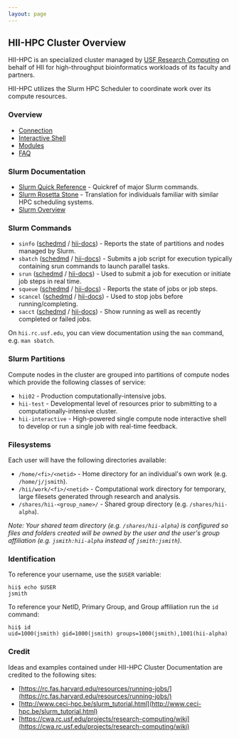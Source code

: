 ```yaml
---
layout: page
---
```


## HII-HPC Cluster Overview

HII-HPC is an specialized cluster managed by [USF Research Computing](http://www.usf.edu/it/research-computing/)
on behalf of HII for high-throughput bioinformatics workloads of its faculty and partners.

HII-HPC utilizes the Slurm HPC Scheduler to coordinate work over its compute resources.

### Overview

- [Connection](hii-hpc/connect.html)
- [Interactive Shell](hii-hpc/interactive.html)
- [Modules](hii-hpc/modules.html)
- [FAQ](hii-hpc/faq.html)

### Slurm Documentation

- [Slurm Quick Reference](http://slurm.schedmd.com/pdfs/summary.pdf) - Quickref of major Slurm commands.
- [Slurm Rosetta Stone](http://slurm.schedmd.com/rosetta.pdf) - Translation for individuals familiar with similar HPC scheduling systems.
- [Slurm Overview](http://slurm.schedmd.com/slurm.html)

### Slurm Commands

- `sinfo` ([schedmd](http://slurm.schedmd.com/sinfo.html) / [hii-docs](hii-hpc/sinfo.html)) -
   Reports the state of partitions and nodes managed by Slurm.
- `sbatch` ([schedmd](http://slurm.schedmd.com/sbatch.html) / [hii-docs](hii-hpc/sbatch.html)) -
   Submits a job script for execution typically containing srun commands to launch parallel tasks.
- `srun`  ([schedmd](http://slurm.schedmd.com/srun.html) / [hii-docs](hii-hpc/srun.html)) -
   Used to submit a job for execution or initiate job steps in real time.
- `squeue` ([schedmd](http://slurm.schedmd.com/squeue.html) / [hii-docs](hii-hpc/squeue.html)) -
   Reports the state of jobs or job steps.
- `scancel` ([schedmd](http://slurm.schedmd.com/scancel.html) / [hii-docs](hii-hpc/scancel.html)) -
   Used to stop jobs before running/completing.
- `sacct` ([schedmd](http://slurm.schedmd.com/sacct.html) / [hii-docs](hii-hpc/sacct.html)) -
   Show running as well as recently completed or failed jobs.

On `hii.rc.usf.edu`, you can view documentation using the `man` command, e.g. `man sbatch`.

### Slurm Partitions

Compute nodes in the cluster are grouped into partitions of compute nodes which provide the following classes of service:

- `hii02` - Production computationally-intensive jobs.
- `hii-test` - Developmental level of resources prior to submitting to a computationally-intensive cluster.
- `hii-interactive` - High-powered single compute node interactive shell to develop or run a single job with real-time feedback.

### Filesystems

Each user will have the following directories available:

- `/home/<fi>/<netid>` - Home directory for an individual's own work (e.g. `/home/j/jsmith`).
- `/hii/work/<fi>/<netid>` - Computational work directory for temporary, large filesets generated through research and analysis.
- `/shares/hii-<group_name>/` - Shared group directory (e.g. `/shares/hii-alpha`).

*Note: Your shared team directory (e.g. `/shares/hii-alpha`)
  is configured so files and folders created will be owned by the user and the user's group affiliation
  (e.g. `jsmith:hii-alpha` instead of `jsmith:jsmith`).*

### Identification

To reference your username, use the `$USER` variable:

```
hii$ echo $USER
jsmith
```

To reference your NetID, Primary Group, and Group affiliation run the `id` command:

```
hii$ id
uid=1000(jsmith) gid=1000(jsmith) groups=1000(jsmith),1001(hii-alpha)
```

### Credit

Ideas and examples contained under HII-HPC Cluster Documentation are credited to the following sites:

- [https://rc.fas.harvard.edu/resources/running-jobs/](https://rc.fas.harvard.edu/resources/running-jobs/)
- [http://www.ceci-hpc.be/slurm_tutorial.html](http://www.ceci-hpc.be/slurm_tutorial.html)
- [https://cwa.rc.usf.edu/projects/research-computing/wiki](https://cwa.rc.usf.edu/projects/research-computing/wiki)
